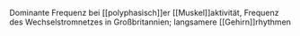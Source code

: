 Dominante Frequenz bei [[polyphasisch]]er [[Muskel]]aktivität, Frequenz des Wechselstromnetzes in Großbritannien; langsamere [[Gehirn]]rhythmen